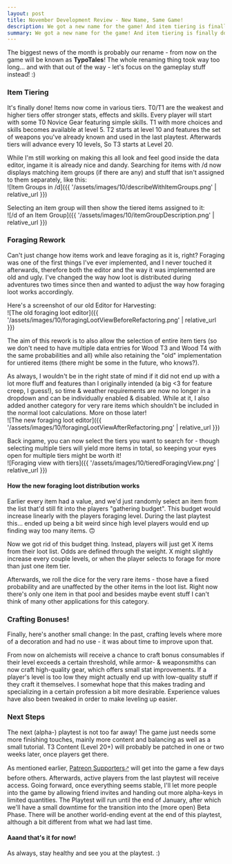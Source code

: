 ```yaml
---
layout: post
title: November Development Review - New Name, Same Game!
description: We got a new name for the game! And item tiering is finally done.
summary: We got a new name for the game! And item tiering is finally done.
---
```


The biggest news of the month is probably our rename - from now on the game will be known as **TypoTales**! The whole renaming thing took way too long... and with that out of the way - let's focus on the gameplay stuff instead! :)

### Item Tiering
It's finally done! Items now come in various tiers. T0/T1 are the weakest and higher tiers offer stronger stats, effects and skills.
Every player will start with some T0 Novice Gear featuring simple skills. T1 with more choices and skills becomes available at level 5. T2 starts at level 10 and features the set of weapons you've already known and used in the last playtest. Afterwards tiers will advance every 10 levels, So T3 starts at Level 20.

While I'm still working on making this all look and feel good inside the data editor, ingame it is already nice and dandy. Searching for items with /d now displays matching item groups (if there are any) and stuff that isn't assigned to them separately, like this:
<br>![Item Groups in /d]({{ '/assets/images/10/describeWithItemGroups.png' | relative_url }})

Selecting an item group will then show the tiered items assigned to it:
<br>![/d of an Item Group]({{ '/assets/images/10/itemGroupDescription.png' | relative_url }})

### Foraging Rework
Can't just change how items work and leave foraging as it is, right?
Foraging was one of the first things I've ever implemented, and I never touched it afterwards, therefore both the editor and the way it was implemented are old and ugly. I've changed the way how loot is distributed during adventures two times since then and wanted to adjust the way how foraging loot works accordingly.

Here's a screenshot of our old Editor for Harvesting:
<br>![The old foraging loot editor]({{ '/assets/images/10/foragingLootViewBeforeRefactoring.png' | relative_url }})

The aim of this rework is to also allow the selection of entire item tiers (so we don't need to have multiple data entries for Wood T3 and Wood T4 with the same probabilities and all) while also retaining the "old" implementation for untiered items (there might be some in the future, who knows?).

As always, I wouldn't be in the right state of mind if it did not end up with a lot more fluff and features than I originally intended (a big <3 for feature creep, I guess!), so time & weather requirements are now no longer in a dropdown and can be individually enabled & disabled. While at it, I also added another category for very rare items which shouldn't be included in the normal loot calculations. More on those later!
<br>![The new foraging loot editor]({{ '/assets/images/10/foragingLootViewAfterRefactoring.png' | relative_url }})

Back ingame, you can now select the tiers you want to search for - though selecting multiple tiers will yield more items in total, so keeping your eyes open for multiple tiers might be worth it!
<br>![Foraging view with tiers]({{ '/assets/images/10/tieredForagingView.png' | relative_url }})

#### How the new foraging loot distribution works
Earlier every item had a value, and we'd just randomly select an item from the list that'd still fit into the players "gathering budget". This budget would increase linearly with the players foraging level. During the last playtest this... ended up being a bit weird since high level players would end up finding way too many items. 🙃

Now we got rid of this budget thing. Instead, players will just get X items from their loot list. Odds are defined through the weight. X might slightly increase every couple levels, or when the player selects to forage for more than just one item tier.

Afterwards, we roll the dice for the very rare items - those have a fixed probability and are unaffected by the other items in the loot list. Right now there's only one item in that pool and besides maybe event stuff I can't think of many other applications for this category.

### Crafting Bonuses!
Finally, here's another small change: In the past, crafting levels where more of a decoration and had no use - it was about time to improve upon that.

From now on alchemists will receive a chance to craft bonus consumables if their level exceeds a certain threshold, while armor- & weaponsmiths can now craft high-quality gear, which offers small stat improvements. If a player's level is too low they might actually end up with low-quality stuff if they craft it themselves. I somewhat hope that this makes trading and specializing in a certain profession a bit more desirable. Experience values have also been tweaked in order to make leveling up easier.

### Next Steps
The next (alpha-) playtest is not too far away! The game just needs some more finishing touches, mainly more content and balancing as well as a small tutorial. T3 Content (Level 20+) will probably be patched in one or two weeks later, once players get there.

As mentioned earlier, [Patreon Supporters🡕](http://patreon.typotales.com) will get into the game a few days before others. Afterwards, active players from the last playtest will receive access. Going forward, once everything seems stable, I'll let more people into the game by allowing friend invites and handing out more alpha-keys in limited quantities. The Playtest will run until the end of January, after which we'll have a small downtime for the transition into the (more open) Beta Phase. There will be another world-ending event at the end of this playtest, although a bit different from what we had last time.

#### Aaand that's it for now!
As always, stay healthy and see you at the playtest. :)